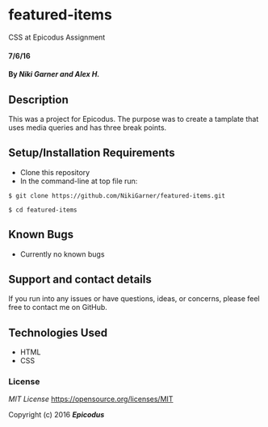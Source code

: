 # featured-items
CSS at Epicodus Assignment
#### 7/6/16

#### By _**Niki Garner and Alex H.**_

## Description
This was a project for Epicodus. The purpose was to create a tamplate that uses media queries and has three break points.
## Setup/Installation Requirements

* Clone this repository
* In the command-line at top file run:
```
$ git clone https://github.com/NikiGarner/featured-items.git
```
```
$ cd featured-items
```

## Known Bugs

* Currently no known bugs

## Support and contact details

If you run into any issues or have questions, ideas, or concerns, please feel free to contact me on GitHub.

## Technologies Used

* HTML
* CSS


### License

*MIT License*
<a href="https://opensource.org/licenses/MIT">https://opensource.org/licenses/MIT</a>

Copyright (c) 2016 **_Epicodus_**


